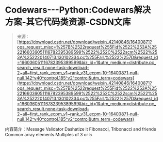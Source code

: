<!--yml
category: codewars
date: 2022-08-13 11:28:04
-->

# Codewars---Python:Codewars解决方案-其它代码类资源-CSDN文库

> 来源：[https://download.csdn.net/download/weixin_42140846/16400871?ops_request_misc=%257B%2522request%255Fid%2522%253A%2522166036051116782395389599%2522%252C%2522scm%2522%253A%252220140713.130102334.pc%255Fall.%2522%257D&request_id=166036051116782395389599&biz_id=1&utm_medium=distribute.pc_search_result.none-task-download-2~all~first_rank_ecpm_v1~rank_v31_ecpm-10-16400871-null-null.142^v40^control,185^v2^control&utm_term=codewars](https://download.csdn.net/download/weixin_42140846/16400871?ops_request_misc=%257B%2522request%255Fid%2522%253A%2522166036051116782395389599%2522%252C%2522scm%2522%253A%252220140713.130102334.pc%255Fall.%2522%257D&request_id=166036051116782395389599&biz_id=1&utm_medium=distribute.pc_search_result.none-task-download-2~all~first_rank_ecpm_v1~rank_v31_ecpm-10-16400871-null-null.142^v40^control,185^v2^control&utm_term=codewars)

内容简介：Message Validator Dashatize it Fibonacci, Tribonacci and friends Common array elements Multiples of 3 or 5